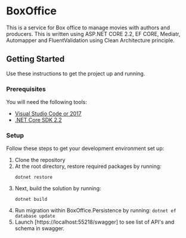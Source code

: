 # BoxOffice
This is a service for Box office to manage movies with authors and producers. This is written using ASP.NET CORE 2.2, EF CORE, Mediatr, Automapper and FluentValidation using Clean Architecture principle. 

## Getting Started
Use these instructions to get the project up and running.

### Prerequisites
You will need the following tools:

* [Visual Studio Code or 2017](https://www.visualstudio.com/downloads/)
* [.NET Core SDK 2.2](https://www.microsoft.com/net/download/dotnet-core/2.2)

### Setup
Follow these steps to get your development environment set up:

  1. Clone the repository
  2. At the root directory, restore required packages by running:
     ```
     dotnet restore
     ```
  3. Next, build the solution by running:
     ```
     dotnet build
     ```
  4. Run migration within BoxOffice.Persistence by running:
    ```
    dotnet ef database update
    ```
  5. Launch [https://localhost:55218/swagger] to see list of API's and schema in swagger.
    
